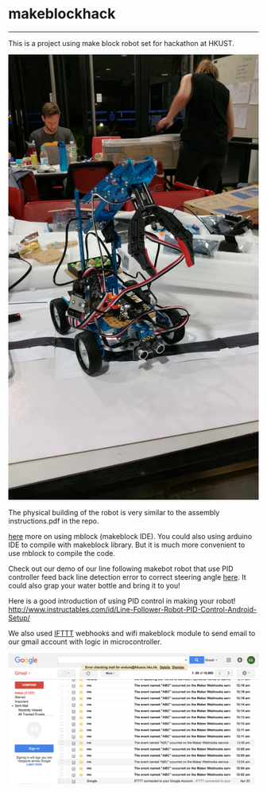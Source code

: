 # makeblockhack

--- 

This is a project using make block robot set for hackathon at HKUST. 

![alt text](https://raw.githubusercontent.com/stevealbertwong/stevealbertwong.github.io/master/assets/miscellaneous/pic.jpg)


The physical building of the robot is very similar to the assembly instructions.pdf in the repo.

[here](http://www.instructables.com/id/Learning-Experience-and-Review-the-Makeblock-3-in-/) more on using mblock (makeblock IDE). You could also using arduino IDE to compile with makeblock library. But it is much more convenient to use mblock to compile the code.

Check out our demo of our line following makebot robot that use PID controller feed back line detection error to correct steering angle [here](https://youtu.be/C-BMuusDLDE). It could also grap your water bottle and bring it to you!

Here is a good introduction of using PID control in making your robot!
http://www.instructables.com/id/Line-Follower-Robot-PID-Control-Android-Setup/

We also used [IFTTT](https://ifttt.com/maker_webhooks) webhooks and wifi makeblock module to send email to our gmail account with logic in microcontroller. 

![alt text](https://raw.githubusercontent.com/stevealbertwong/makeblockhack/master/pic/makebot_api_IFTTT.png)







